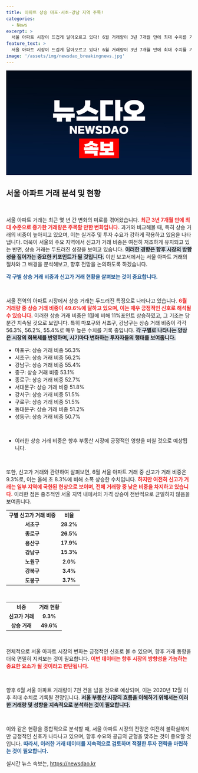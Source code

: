 ```yaml
---
title: 아파트 상승 마포·서초·강남 지역 주목!
categories:
  - News
excerpt: >
  서울 아파트 시장이 뜨겁게 달아오르고 있다! 6월 거래량이 3년 7개월 만에 최대 수치를 기록하며, 절반 이상이 가격 상승 거래로 나타났다. 마포, 서초, 강남구에서 특히 두드러진 상승세가 진행 중이다. 7천건 돌파가 예상되는 이 현상, 그 배경은 무엇일까? 클릭하고 더 알아보세요!
feature_text: >
  서울 아파트 시장이 뜨겁게 달아오르고 있다! 6월 거래량이 3년 7개월 만에 최대 수치를 기록하며, 절반 이상이 가격 상승 거래로 나타났다. 마포, 서초, 강남구에서 특히 두드러진 상승세가 진행 중이다. 7천건 돌파가 예상되는 이 현상, 그 배경은 무엇일까? 클릭하고 더 알아보세요!
image: '/assets/img/newsdao_breakingnews.jpg'
---
```


<p><img src="/assets/img/newsdao_breakingnews.jpg" alt="flaretime 속보" /></p>

<h2 data-ke-size="size26">서울 아파트 거래 분석 및 현황</h2>

<p data-ke-size="size16">&nbsp;</p>

<p>서울 아파트 거래는 최근 몇 년 간 변화의 미로를 겪어왔습니다. <b><span style="color: #ee2323;">최근 3년 7개월 만에 최대 수준으로 증가한 거래량은 주목할 만한 변화입니다.</span></b> 과거와 비교해볼 때, 특히 상승 거래의 비중이 높아지고 있으며, 이는 실거주 및 투자 수요가 강하게 작용하고 있음을 나타냅니다. 더욱이 서울의 주요 지역에서 신고가 거래 비중은 여전히 저조하게 유지되고 있는 반면, 상승 거래는 두드러진 성장을 보이고 있습니다. <b><span style="background-color: #21538527;">이러한 경향은 향후 시장의 방향성을 짚어가는 중요한 키포인트가 될 것입니다.</span></b> 이번 보고서에서는 서울 아파트 거래의 절차와 그 배경을 분석해보고, 향후 전망을 논의하도록 하겠습니다. </p>

<p><b><span style="color: #1a5490;">각 구별 상승 거래 비중과 신고가 거래 현황을 살펴보는 것이 중요합니다.</span></b> </p>

<p data-ke-size="size16">&nbsp;</p>

<p>서울 전역의 아파트 시장에서 상승 거래는 두드러진 특징으로 나타나고 있습니다. <b><span style="color: #ee2323;">6월 거래량 중 상승 거래 비중이 49.6%에 달하고 있으며, 이는 매우 긍정적인 신호로 해석될 수 있습니다.</span></b> 이러한 상승 거래 비중은 1월에 비해 11%포인트 상승하였고, 그 기조는 당분간 지속될 것으로 보입니다. 특히 마포구와 서초구, 강남구는 상승 거래 비중이 각각 56.3%, 56.2%, 55.4%로 매우 높은 수치를 기록 중입니다. <b><span style="background-color: #21538527;">각 구별로 나타나는 양상은 시장의 회복세를 반영하며, 시기마다 변화하는 투자자들의 행태를 보여줍니다.</span></b> </p>

<ul>
  <li>마포구: 상승 거래 비중 56.3%</li>
  <li>서초구: 상승 거래 비중 56.2%</li>
  <li>강남구: 상승 거래 비중 55.4%</li>
  <li>중구: 상승 거래 비중 53.1%</li>
  <li>종로구: 상승 거래 비중 52.7%</li>
  <li>서대문구: 상승 거래 비중 51.8%</li>
  <li>강서구: 상승 거래 비중 51.5%</li>
  <li>구로구: 상승 거래 비중 51.5%</li>
  <li>동대문구: 상승 거래 비중 51.2%</li>
  <li>성동구: 상승 거래 비중 50.7%</li>
</ul>

<p data-ke-size="size16">&nbsp;</p>

<ul>
  <li>이러한 상승 거래 비중은 향후 부동산 시장에 긍정적인 영향을 미칠 것으로 예상됩니다.</li>
</ul>

<p data-ke-size="size16">&nbsp;</p>

<p>또한, 신고가 거래와 관련하여 살펴보면, 6월 서울 아파트 거래 중 신고가 거래 비중은 9.3%로, 이는 올해 초 8.3%에 비해 소폭 상승한 수치입니다. <b><span style="color: #ee2323;">하지만 여전히 신고가 거래는 일부 지역에 국한된 현상으로 보이며, 전체 거래량 중 낮은 비중을 차지하고 있습니다.</span></b> 이러한 점은 중추적인 서울 지역 내에서의 가격 상승이 전반적으로 균일하지 않음을 보여줍니다. </p>

<table>
  <tr>
    <td style="text-align: center; height: 17px;"><b>구별 신고가 거래 비중</b></td>
    <td style="text-align: center; height: 17px;"><b>비율</b></td>
  </tr>
  <tr>
    <td style="text-align: center; height: 17px;"><b>서초구</b></td>
    <td style="text-align: center; height: 17px;"><b>28.2%</b></td>
  </tr>
  <tr>
    <td style="text-align: center; height: 17px;"><b>종로구</b></td>
    <td style="text-align: center; height: 17px;"><b>26.5%</b></td>
  </tr>
  <tr>
    <td style="text-align: center; height: 17px;"><b>용산구</b></td>
    <td style="text-align: center; height: 17px;"><b>17.9%</b></td>
  </tr>
  <tr>
    <td style="text-align: center; height: 17px;"><b>강남구</b></td>
    <td style="text-align: center; height: 17px;"><b>15.3%</b></td>
  </tr>
  <tr>
    <td style="text-align: center; height: 17px;"><b>노원구</b></td>
    <td style="text-align: center; height: 17px;"><b>2.0%</b></td>
  </tr>
  <tr>
    <td style="text-align: center; height: 17px;"><b>강북구</b></td>
    <td style="text-align: center; height: 17px;"><b>3.4%</b></td>
  </tr>
  <tr>
    <td style="text-align: center; height: 17px;"><b>도봉구</b></td>
    <td style="text-align: center; height: 17px;"><b>3.7%</b></td>
  </tr>
</table>

<p data-ke-size="size16">&nbsp;</p>

<table>
  <tr>
    <td style="text-align: center; height: 17px;"><b>비중</b></td>
    <td style="text-align: center; height: 17px;"><b>거래 현황</b></td>
  </tr>
  <tr>
    <td style="text-align: center; height: 17px;"><b>신고가 거래</b></td>
    <td style="text-align: center; height: 17px;"><b>9.3%</b></td>
  </tr>
  <tr>
    <td style="text-align: center; height: 17px;"><b>상승 거래</b></td>
    <td style="text-align: center; height: 17px;"><b>49.6%</b></td>
  </tr>
</table>

<p data-ke-size="size16">&nbsp;</p>

<p>전체적으로 서울 아파트 시장의 변화는 긍정적인 신호로 볼 수 있으며, 향후 거래 동향을 더욱 면밀히 지켜보는 것이 필요합니다. <b><span style="color: #ee2323;">이번 데이터는 향후 시장의 방향성을 가늠하는 중요한 요소가 될 것이라고 판단됩니다.</span></b> </p>

<p data-ke-size="size16">&nbsp;</p>

<p>향후 6월 서울 아파트 거래량이 7천 건을 넘을 것으로 예상되며, 이는 2020년 12월 이후 최대 수치로 기록될 전망입니다. <b><span style="background-color: #21538527;">서울 부동산 시장의 흐름을 이해하기 위해서는 이러한 거래량 및 성향을 지속적으로 분석하는 것이 필요합니다.</span></b>  </p>

<p data-ke-size="size16">&nbsp;</p>

<p>이와 같은 현황을 종합적으로 분석할 때, 서울 아파트 시장의 전망은 여전히 불확실하지만 긍정적인 신호가 나타나고 있으며, 향후 수요와 공급의 균형을 맞추는 것이 중요할 것입니다. <b><span style="color: #1a5490;">따라서, 이러한 거래 데이터를 지속적으로 검토하며 적절한 투자 전략을 마련하는 것이 필요합니다.</span></b> </p>
실시간 뉴스 속보는, <a href="https://newsdao.kr" rel="dofollow">https://newsdao.kr</a>


